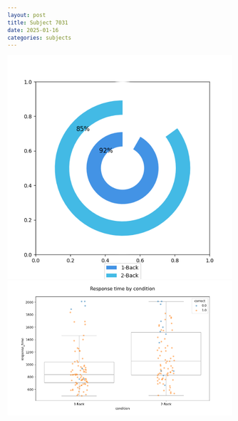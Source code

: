 ```yaml
---
layout: post
title: Subject 7031
date: 2025-01-16
categories: subjects
---
```


![](data/7031/run-29/7031_accuracy_by_condition.png)
![](data/7031/run-29/7031_response_time_by_condition.png)
